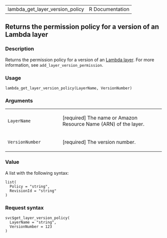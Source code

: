<table style="width: 100%;">
<tbody>
<tr class="odd">
<td>lambda_get_layer_version_policy</td>
<td style="text-align: right;">R Documentation</td>
</tr>
</tbody>
</table>

## Returns the permission policy for a version of an Lambda layer

### Description

Returns the permission policy for a version of an [Lambda
layer](https://docs.aws.amazon.com/lambda/latest/dg/configuration-layers.html).
For more information, see `add_layer_version_permission`.

### Usage

    lambda_get_layer_version_policy(LayerName, VersionNumber)

### Arguments

<table>
<colgroup>
<col style="width: 35%" />
<col style="width: 65%" />
</colgroup>
<tbody>
<tr class="odd">
<td><code
id="lambda_get_layer_version_policy_:_LayerName">LayerName</code></td>
<td><p>[required] The name or Amazon Resource Name (ARN) of the
layer.</p></td>
</tr>
<tr class="even">
<td><code
id="lambda_get_layer_version_policy_:_VersionNumber">VersionNumber</code></td>
<td><p>[required] The version number.</p></td>
</tr>
</tbody>
</table>

### Value

A list with the following syntax:

    list(
      Policy = "string",
      RevisionId = "string"
    )

### Request syntax

    svc$get_layer_version_policy(
      LayerName = "string",
      VersionNumber = 123
    )
